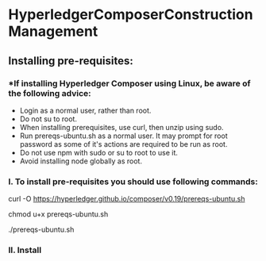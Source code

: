 # HyperledgerComposerConstructionManagement

## Installing pre-requisites:

### *If installing Hyperledger Composer using Linux, be aware of the following advice:
- Login as a normal user, rather than root.
- Do not su to root.
- When installing prerequisites, use curl, then unzip using sudo.
- Run prereqs-ubuntu.sh as a normal user. It may prompt for root password as some of it's actions are required to be run as root.
- Do not use npm with sudo or su to root to use it.
- Avoid installing node globally as root.

### I. To install pre-requisites you should use following commands:

curl -O https://hyperledger.github.io/composer/v0.19/prereqs-ubuntu.sh

chmod u+x prereqs-ubuntu.sh

./prereqs-ubuntu.sh

### II. Install
